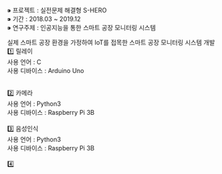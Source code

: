 ⁍ 프로젝트 : 실전문제 해결형 S-HERO<br/>
⁍ 기간 : 2018.03 ~ 2019.12<br/>
⁍ 연구주제 : 인공지능을 통한 스마트 공장 모니터링 시스템<br/>

실제 스마트 공장 환경을 가정하여 IoT를 접목한 스마트 공장 모니터링 시스템 개발<br/>
1️⃣ 릴레이<br/>
사용 언어 : C<br/>
사용 디바이스 : Arduino Uno<br/>

<br/>
2️⃣ 카메라<br/>
사용 언어 : Python3<br/>
사용 디바이스 : Raspberry Pi 3B<br/>

<br/>
3️⃣ 음성인식<br/>
사용 언어 : Python3<br/>
사용 디바이스 : Raspberry Pi 3B<br/>

<br/>
4️⃣
